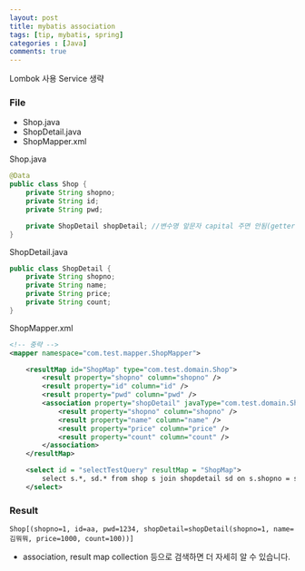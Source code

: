 ```yaml
---
layout: post
title: mybatis association
tags: [tip, mybatis, spring] 
categories : [Java]
comments: true
---
```


Lombok 사용
Service 생략

### File
* Shop.java
* ShopDetail.java
* ShopMapper.xml

Shop.java
~~~java
@Data
public class Shop {
    private String shopno;
    private String id;
    private String pwd;

    private ShopDetail shopDetail; //변수명 앞문자 capital 주면 안됨(getter, setter 때문)
}
~~~

ShopDetail.java
~~~java
public class ShopDetail {
    private String shopno;
    private String name;
    private String price;
    private String count;
}
~~~

ShopMapper.xml
~~~xml
<!-- 중략 -->
<mapper namespace="com.test.mapper.ShopMapper">

    <resultMap id="ShopMap" type="com.test.domain.Shop">
        <result property="shopno" column="shopno" />
		<result property="id" column="id" />
		<result property="pwd" column="pwd" />
        <association property="shopDetail" javaType="com.test.domain.ShopDetail">
            <result property="shopno" column="shopno" />
		    <result property="name" column="name" />
		    <result property="price" column="price" />
		    <result property="count" column="count" />
        </association>
    </resultMap>

    <select id = "selectTestQuery" resultMap = "ShopMap">
        select s.*, sd.* from shop s join shopdetail sd on s.shopno = sd.shopno
    </select>
~~~

### Result
~~~console
Shop[(shopno=1, id=aa, pwd=1234, shopDetail=shopDetail(shopno=1, name=김뭐뭐, price=1000, count=100))]
~~~

* association, result map collection 등으로 검색하면 더 자세히 알 수 있습니다.
